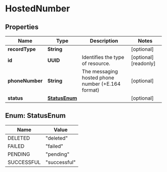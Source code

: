 

# HostedNumber


## Properties

Name | Type | Description | Notes
------------ | ------------- | ------------- | -------------
**recordType** | **String** |  |  [optional]
**id** | **UUID** | Identifies the type of resource. |  [optional] [readonly]
**phoneNumber** | **String** | The messaging hosted phone number (+E.164 format) |  [optional]
**status** | [**StatusEnum**](#StatusEnum) |  |  [optional]



## Enum: StatusEnum

Name | Value
---- | -----
DELETED | &quot;deleted&quot;
FAILED | &quot;failed&quot;
PENDING | &quot;pending&quot;
SUCCESSFUL | &quot;successful&quot;



